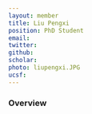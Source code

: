 ```yaml
---
layout: member
title: Liu Pengxi 
position: PhD Student
email: 
twitter:
github:
scholar: 
photo: liupengxi.JPG
ucsf: 
---
```


### Overview
